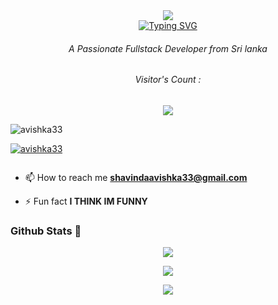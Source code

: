 <div align="center">
  <img src="https://capsule-render.vercel.app/api?type=waving&color=0:83eaf1,100:63a4ff&height=200&text=AVI%20H4CK3R'S%202025&fontSize=40&fontColor=fff&animation=fadeIn&fontAlignY=40&desc=Full%20Stack%20Developer%20|%20API%20Developer%20|%20Software%20Enginner&descAlignY=55&descSize=15"/>
</div>

<div align="center">
<a href="https://youtube.com/c/Nazedev">
    <img
        src="https://readme-typing-svg.herokuapp.com?font=ShadowsIntoLightsize=50&duration=5500&color=f7078&background=FF673200&center=true&vCenter=true&lines=Hello,+I+am+Avishka_Shavinda;Welcome+to+my+GitHub+❄️"
            alt="Typing SVG"
        />
    </a>
</p>
</div>

<h6 align="center">A Passionate Fullstack Developer from Sri lanka</h6>


<h6 align="center">Visitor's Count :</h6>
<p align="center"><img src="https://count.getloli.com/get/@avishka33-github-readme?theme=rule34" /></p>
<p align="center">



<p align="left"> <img src="https://komarev.com/ghpvc/?username=avishka33&label=Profile%20views&color=0e75b6&style=flat" alt="avishka33" /> </p>

<p align="left"> <a href="https://github.com/ryo-ma/github-profile-trophy"><img src="https://github-profile-trophy.vercel.app/?username=avishka33" alt="avishka33" /></a> </p>

<p align="left"> <a href="https://twitter.com/" target="blank"><img src="https://img.shields.io/twitter/follow/?logo=twitter&style=for-the-badge" alt="" /></a> </p>

- 📫 How to reach me **shavindaavishka33@gmail.com**

- ⚡ Fun fact **I THINK IM FUNNY**
### Github Stats 🚀

<p align="center"><a href="https://github.com/avishka33"><img src="https://github-readme-stats.vercel.app/api?username=avishka33&show_icons=true&theme=chartreuse-dark"></a></p>
<p align="center"><a href="https://github.com/avishka33"><img src="https://streak-stats.demolab.com/?user=nasedev&theme=chartreuse-dark"></a></p>
<p align="center"><a href="https://github.com/avishka33"><img src="https://github-readme-stats.vercel.app/api/top-langs/?username=avishka33&theme=chartreuse-dark&layout=compact"></a></p> 
